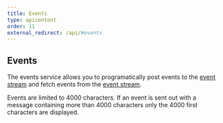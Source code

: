 ```yaml
---
title: Events
type: apicontent
order: 11
external_redirect: /api/#events
---
```


## Events
The events service allows you to programatically post events to the [event stream](/graphing/event_stream) and fetch events from the [event stream](/graphing/event_stream).

Events are limited to 4000 characters. If an event is sent out with a message containing more than 4000 characters only the 4000 first characters are displayed.